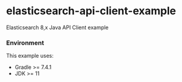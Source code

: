 # elasticsearch-api-client-example
Elasticsearch 8,x Java API Client example

### Environment

This example uses:
* Gradle >= 7.4.1
* JDK >= 11